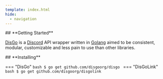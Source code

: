 ```yaml
---
template: index.html
hide:
  - navigation
---
```


<div class="grid-container" markdown>
<div class="grid-child grid-child-sized" markdown>
## **Getting Started**

[DisGo](https://github.com/disgoorg/disgo) is a [Discord](https://discord.com/) API wrapper written in [Golang](https://golang.org/) aimed to be consistent, modular, customizable and less pain to use than other libraries.
</div>
<div class="grid-child grid-child-sized" markdown>
## **Installing**

=== "DisGo"
    ```bash
    $ go get github.com/disgoorg/disgo
    ```
=== "DisGoLink"
    ```bash
    $ go get github.com/disgoorg/disgolink
    ```
</div>
</div>
